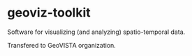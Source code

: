 geoviz-toolkit
==============

Software for visualizing (and analyzing) spatio-temporal data. 

Transfered to GeoVISTA organization.

